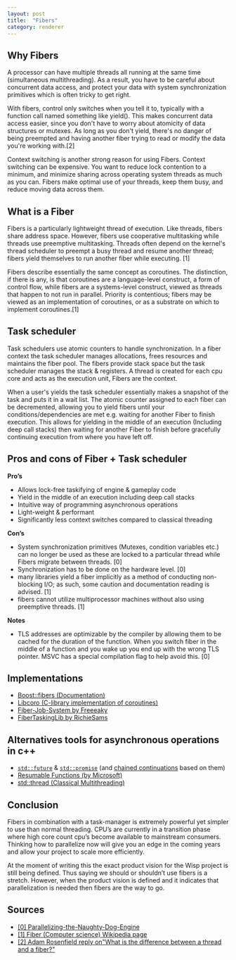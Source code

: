 ```yaml
---
layout: post
title:  "Fibers"
category: renderer
---
```


## Why Fibers

A processor can have multiple threads all running at the same time (simultaneous multithreading). As a result, you have to be careful about concurrent data access, and protect your data with system synchronization primitives which is often tricky to get right.

With fibers, control only switches when you tell it to, typically with a function call named something like yield(). This makes concurrent data access easier, since you don't have to worry about atomicity of data structures or mutexes. As long as you don't yield, there's no danger of being preempted and having another fiber trying to read or modify the data you're working with.[2]

Context switching is another strong reason for using Fibers. Context switching can be expensive. You want to reduce lock contention to a minimum, and minimize sharing across operating system threads as much as you can. Fibers make optimal use of your threads, keep them busy, and reduce moving data across them. 

## What is a Fiber
Fibers is a particularly lightweight thread of execution.
Like threads, fibers share address space. However, fibers use cooperative multitasking while threads use preemptive multitasking. Threads often depend on the kernel's thread scheduler to preempt a busy thread and resume another thread; fibers yield themselves to run another fiber while executing. [1]

Fibers describe essentially the same concept as coroutines. The distinction, if there is any, is that coroutines are a language-level construct, a form of control flow, while fibers are a systems-level construct, viewed as threads that happen to not run in parallel. Priority is contentious; fibers may be viewed as an implementation of coroutines, or as a substrate on which to implement coroutines.[1]

## Task scheduler

Task schedulers use atomic counters to handle synchronization. In a fiber context the task scheduler manages allocations, frees resources and maintains the fiber pool. The fibers provide stack space but the task scheduler manages the stack & registers. 
A thread is created for each cpu core and acts as the execution unit, Fibers are the context. 

When a user's yields the task scheduler essentially makes a snapshot of the task and puts it in a wait list. The atomic counter assigned to each fiber can be decremented, allowing you to yield fibers until your conditions/dependencies are met e.g. waiting for another Fiber to finish execution. This allows for yielding in the middle of an execution (Including deep call stacks) then waiting for another Fiber to finish before gracefully continuing execution from where you have left off. 

## Pros and cons of Fiber + Task scheduler
**Pro’s**
* Allows lock-free taskifying of engine & gameplay code 
* Yield in the middle of an execution including deep call stacks
* Intuitive way of programming asynchronous operations
* Light-weight & performant
* Significantly less context switches compared to classical threading

**Con’s**
* System synchronization primitives (Mutexes, condition variables etc.) can no longer be used as these are locked to a particular thread while Fibers migrate between threads. [0]
* Synchronization has to be done on the hardware level. [0]
* many libraries yield a fiber implicitly as a method of conducting non-blocking I/O; as such, some caution and documentation reading is advised. [1]
* fibers cannot utilize multiprocessor machines without also using preemptive threads. [1]

**Notes**
* TLS addresses are optimizable by the compiler by allowing them to be cached for the duration of the function. When you switch fiber in the middle of a function and you wake up you end up with the wrong TLS pointer. MSVC has a special compilation flag to help avoid this. [0]

## Implementations

* [Boost::fibers (Documentation)](https://github.com/boostorg/fiber)
* [Libcoro (C-library implementation of coroutines)](https://github.com/RichieSams/FiberTaskingLib)
* [Fiber-Job-System by Freeeaky](https://github.com/Freeeaky/fiber-job-system)
* [FiberTaskingLib by RichieSams](https://github.com/RichieSams/FiberTaskingLib)

## Alternatives tools for asynchronous operations in c++

* [`std::future`](https://en.cppreference.com/w/cpp/thread/future) & [`std::promise`](https://en.cppreference.com/w/cpp/thread/promise) (and [chained continuations](https://vittorioromeo.info/index/blog/zeroalloc_continuations_p0.html) based on them)
* [Resumable Functions (by Microsoft)](http://www.open-std.org/jtc1/sc22/wg21/docs/papers/2014/n4134.pdf)
* [std::thread (Classical Multithreading)](http://www.cplusplus.com/reference/thread/thread/)

## Conclusion

Fibers in combination with a task-manager is extremely powerful yet simpler to use than normal threading. CPU’s are currently in a transition phase where high core count cpu’s become available to mainstream consumers. Thinking how to parallelize now will give you an edge in the coming years and allow your project to scale more efficiently. 

At the moment of writing this the exact product vision for the Wisp project is still being defined. Thus saying we should or shouldn’t use fibers is a stretch. However, when the product vision is defined and it indicates that parallelization is needed then fibers are the way to go.

## Sources

* [[0] Parallelizing-the-Naughty-Dog-Engine]()
* [[1] Fiber (Computer science) Wikipedia page]()
* [[2] Adam Rosenfield reply on"What is the difference between a thread and a fiber?"]()

